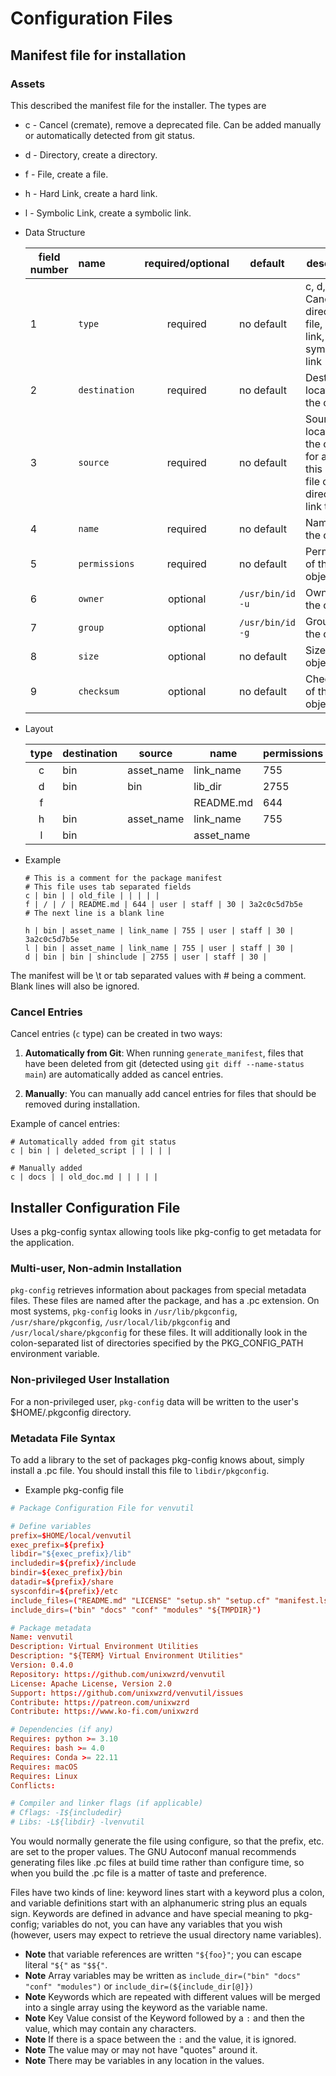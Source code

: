 # Configuration Files

## Manifest file for installation

### Assets

This described the manifest file for the installer. The types are

- c - Cancel (cremate), remove a deprecated file. Can be added manually or automatically detected from git status.
- d - Directory, create a directory.
- f - File, create a file.
- h - Hard Link, create a hard link.
- l - Symbolic Link, create a symbolic link.

- Data Structure

    | field number |     name      | required/optional |     default      |                                    description                                    |
    |------------|:------------|:------------------:|----------------|-------------------------------------------------------------------------------|
    |      1       |    `type`     |     required      | no default    | c, d, f, h, l, - Cancel, directory, file, hard link, or symbolic link       |
    |      2       | `destination` |     required      | no default    | Destination location of the object                         |
    |      3       |   `source`    |     required      | no default    | Source location of the object for a link this is the file or directory to link to |
    |      4       |    `name`     |     required      | no default    | Name of the object                                 |
    |      5       | `permissions` |     required      | no default    | Permissions of the object                             |
    |      6       |    `owner`    |     optional      | `/usr/bin/id -u` | Owner of the object                                |
    |      7       |    `group`    |     optional      | `/usr/bin/id -g` | Group of the object                                |
    |      8       |    `size`     |     optional      | no default    | Size of the object                                 |
    |      9       |  `checksum`   |     optional      | no default    | Checksum of the object                               |

- Layout

    | type | destination |   source   |    name    | permissions | owner | group | size  |   checksum   |
    |:----:|-------------|-----------|-----------|-------------|--------|-------|------|--------------|
    |  c  |     bin     | asset_name | link_name  |     755     | user  | staff |  30   | 3a2c0c5d7b5e |
    |  d  |     bin     |    bin     |  lib_dir   |    2755     | user  | staff |  30   |              |
    |  f  |             |            | README.md  |     644     | user  | staff |  30   | 3a2c0c5d7b5e |
    |  h  |     bin     | asset_name | link_name  |     755     | user  | staff |  30   | 3a2c0c5d7b5e |
    |  l  |     bin     |            | asset_name |             |       |       |       |              |

- Example

    ```data
    # This is a comment for the package manifest
    # This file uses tab separated fields
    c | bin | | old_file | | | | | 
    f | / | / | README.md | 644 | user | staff | 30 | 3a2c0c5d7b5e
    # The next line is a blank line

    h | bin | asset_name | link_name | 755 | user | staff | 30 | 3a2c0c5d7b5e
    l | bin | asset_name | link_name | 755 | user | staff | 30 | 
    d | bin | bin | shinclude | 2755 | user | staff | 30 | 
    ```

The manifest will be \t or tab separated values with # being a comment.
Blank lines will also be ignored.

### Cancel Entries

Cancel entries (`c` type) can be created in two ways:

1. **Automatically from Git**: When running `generate_manifest`, files that have been deleted from git (detected using `git diff --name-status main`) are automatically added as cancel entries.

2. **Manually**: You can manually add cancel entries for files that should be removed during installation.

Example of cancel entries:

```config
# Automatically added from git status
c | bin | | deleted_script | | | | |

# Manually added
c | docs | | old_doc.md | | | | |
```

## Installer Configuration File

Uses a pkg-config syntax allowing tools like pkg-config to get metadata for the application.

### Multi-user, Non-admin Installation

`pkg-config` retrieves information about packages from special metadata files. These files are named after the package, and has a .pc extension.  On most systems, `pkg-config` looks in `/usr/lib/pkgconfig`, `/usr/share/pkgconfig`, `/usr/local/lib/pkgconfig` and `/usr/local/share/pkgconfig` for these files.  It will additionally look in the colon-separated list of directories specified by the PKG_CONFIG_PATH environment variable.

### Non-privileged User Installation

For a non-privileged user, `pkg-config` data will be written to the user's $HOME/.pkgconfig directory.

### Metadata File Syntax

To add a library to the set of packages pkg-config knows about, simply install a .pc file. You should install this file to `libdir/pkgconfig`.

- Example pkg-config file

```conf
# Package Configuration File for venvutil

# Define variables
prefix=$HOME/local/venvutil
exec_prefix=${prefix}
libdir="${exec_prefix}/lib"
includedir=${prefix}/include
bindir=${exec_prefix}/bin
datadir=${prefix}/share
sysconfdir=${prefix}/etc
include_files=("README.md" "LICENSE" "setup.sh" "setup.cf" "manifest.lst")
include_dirs=("bin" "docs" "conf" "modules" "${TMPDIR}")

# Package metadata
Name: venvutil
Description: Virtual Environment Utilities
Description: "${TERM} Virtual Environment Utilities"
Version: 0.4.0
Repository: https://github.com/unixwzrd/venvutil
License: Apache License, Version 2.0
Support: https://github.com/unixwzrd/venvutil/issues
Contribute: https://patreon.com/unixwzrd
Contribute: https://www.ko-fi.com/unixwzrd

# Dependencies (if any)
Requires: python >= 3.10
Requires: bash >= 4.0
Requires: Conda >= 22.11
Requires: macOS
Requires: Linux
Conflicts:

# Compiler and linker flags (if applicable)
# Cflags: -I${includedir}
# Libs: -L${libdir} -lvenvutil
```

You would normally generate the file using configure, so that the prefix, etc. are set to the proper values.  The GNU Autoconf manual recommends generating files like .pc files at build time rather than configure time, so when you build the .pc file is a matter of taste and preference.

Files have two kinds of line: keyword lines start with a keyword plus a colon, and variable definitions start with an alphanumeric string plus an equals sign. Keywords are defined in advance and have special meaning to pkg-config; variables do not, you can have any variables that you wish (however, users may expect to retrieve the usual directory name variables).

- **Note** that variable references are written `"${foo}"`; you can escape literal `"${"` as `"$${"`.
- **Note** Array variables may be written as `include_dir=("bin" "docs" "conf" "modules")` or `include_dir=(${include_dir[@]})`
- **Note** Keywords which are repeated with different values will be merged into a single array using the keyword as the variable name.
- **Note** Key Value consist of the Keyword followed by a `:` and then the value, which may contain any characters.
- **Note** If there is a space between the `:` and the value, it is ignored.
- **Note** The value may or may not have "quotes" around it.
- **Note** There may be variables in any location in the values.
